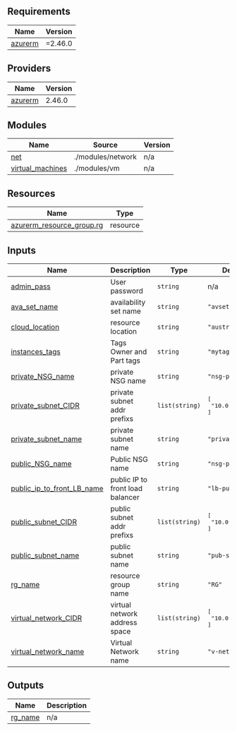 ## Requirements

| Name | Version |
|------|---------|
| <a name="requirement_azurerm"></a> [azurerm](#requirement\_azurerm) | =2.46.0 |

## Providers

| Name | Version |
|------|---------|
| <a name="provider_azurerm"></a> [azurerm](#provider\_azurerm) | 2.46.0 |       

## Modules

| Name | Source | Version |
|------|--------|---------|
| <a name="module_net"></a> [net](#module\_net) | ./modules/network | n/a |
| <a name="module_virtual_machines"></a> [virtual\_machines](#module\_virtual\_machines) | ./modules/vm | n/a |

## Resources

| Name | Type |
|------|------|
| [azurerm_resource_group.rg](https://registry.terraform.io/providers/hashicorp/azurerm/2.46.0/docs/resources/resource_group) | resource |

## Inputs

| Name | Description | Type | Default | Required |
|------|-------------|------|---------|:--------:|
| <a name="input_admin_pass"></a> [admin\_pass](#input\_admin\_pass) | User password | `string` | n/a | yes |
| <a name="input_ava_set_name"></a> [ava\_set\_name](#input\_ava\_set\_name) | availability set name | `string` | `"avset"` | no |
| <a name="input_cloud_location"></a> [cloud\_location](#input\_cloud\_location) | resource location | `string` | `"australiaeast"` | no |
| <a name="input_instances_tags"></a> [instances\_tags](#input\_instances\_tags) | Tags Owner and Part tags | `string` | `"mytags"` | no |
| <a name="input_private_NSG_name"></a> [private\_NSG\_name](#input\_private\_NSG\_name) | private NSG name | `string` | `"nsg-public"` | no |
| <a name="input_private_subnet_CIDR"></a> [private\_subnet\_CIDR](#input\_private\_subnet\_CIDR) | private subnet addr prefixs | `list(string)` | <pre>[<br>  "10.0.2.0/24"<br>]</pre> | no |
| <a name="input_private_subnet_name"></a> [private\_subnet\_name](#input\_private\_subnet\_name) | private subnet name | `string` | `"private-sub"` | no |
| <a name="input_public_NSG_name"></a> [public\_NSG\_name](#input\_public\_NSG\_name) | Public NSG name | `string` | `"nsg-public"` | no |
| <a name="input_public_ip_to_front_LB_name"></a> [public\_ip\_to\_front\_LB\_name](#input\_public\_ip\_to\_front\_LB\_name) | public IP to front load balancer | `string` | `"lb-pulic-ip"` | no |
| <a name="input_public_subnet_CIDR"></a> [public\_subnet\_CIDR](#input\_public\_subnet\_CIDR) | public subnet addr prefixs | `list(string)` | <pre>[<br>  "10.0.1.0/24"<br>]</pre> | no |
| <a name="input_public_subnet_name"></a> [public\_subnet\_name](#input\_public\_subnet\_name) | public subnet name | `string` | `"pub-sub"` | no |
| <a name="input_rg_name"></a> [rg\_name](#input\_rg\_name) | resource group name | `string` | `"RG"` | no |
| <a name="input_virtual_network_CIDR"></a> [virtual\_network\_CIDR](#input\_virtual\_network\_CIDR) | virtual network address space | `list(string)` | <pre>[<br>  "10.0.0.0/16"<br>]</pre> | no |
| <a name="input_virtual_network_name"></a> [virtual\_network\_name](#input\_virtual\_network\_name) | Virtual Network name | `string` | `"v-net"` | no |

## Outputs

| Name | Description |
|------|-------------|
| <a name="output_rg_name"></a> [rg\_name](#output\_rg\_name) | n/a |